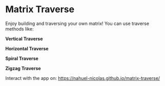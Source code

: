 # Matrix Traverse
Enjoy building and traversing your own matrix! You can use traverse methods like:


**Vertical Traverse**


**Horizontal Traverse**


**Spiral Traverse**


**Zigzag Traverse** 


Interact with the app on: https://nahuel-nicolas.github.io/matrix-traverse/
